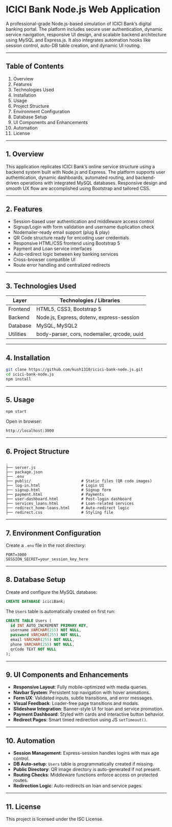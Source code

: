 
# ICICI Bank Node.js Web Application

A professional-grade Node.js-based simulation of ICICI Bank’s digital banking portal. The platform includes secure user authentication, dynamic service navigation, responsive UI design, and scalable backend architecture using MySQL and Express.js. It also integrates automation hooks like session control, auto-DB table creation, and dynamic UI routing.

---

## Table of Contents

1. Overview
2. Features
3. Technologies Used
4. Installation
5. Usage
6. Project Structure
7. Environment Configuration
8. Database Setup
9. UI Components and Enhancements
10. Automation
11. License

---

## 1. Overview

This application replicates ICICI Bank’s online service structure using a backend system built with Node.js and Express. The platform supports user authentication, dynamic dashboards, automated routing, and backend-driven operations with integrated MySQL databases. Responsive design and smooth UX flow are accomplished using Bootstrap and tailored CSS.

---

## 2. Features

- Session-based user authentication and middleware access control
- Signup/Login with form validation and username duplication check
- Nodemailer-ready email support (plug & play)
- QR Code structure ready for encoding user credentials
- Responsive HTML/CSS frontend using Bootstrap 5
- Payment and Loan service interfaces
- Auto-redirect logic between key banking services
- Cross-browser compatible UI
- Route error handling and centralized redirects

---

## 3. Technologies Used

| Layer      | Technologies / Libraries                             |
|------------|-------------------------------------------------------|
| Frontend   | HTML5, CSS3, Bootstrap 5                              |
| Backend    | Node.js, Express, dotenv, express-session             |
| Database   | MySQL, MySQL2                                         |
| Utilities  | body-parser, cors, nodemailer, qrcode, uuid           |

---

## 4. Installation

```bash
git clone https://github.com/kush1310/icici-bank-node.js.git
cd icici-bank-node.js
npm install
```

---

## 5. Usage

```bash
npm start
```

Open in browser:

```
http://localhost:3000
```

---

## 6. Project Structure

```
.
├── server.js
├── package.json
├── .env
├── public/                      # Static files (QR code images)
├── log-in.html                  # Login UI
├── signup.html                  # Signup form
├── payment.html                 # Payments
├── user-dashboard.html          # Post-login dashboard
├── services_loans.html          # Loan-related services
├── redirect_home-loans.html     # Auto-redirect logic
├── redirect.css                 # Styling file
```

---

## 7. Environment Configuration

Create a `.env` file in the root directory:

```
PORT=3000
SESSION_SECRET=your_session_key_here
```

---

## 8. Database Setup

Create and configure the MySQL database:

```sql
CREATE DATABASE iciciBank;
```

The `Users` table is automatically created on first run:

```sql
CREATE TABLE Users (
  id INT AUTO_INCREMENT PRIMARY KEY,
  username VARCHAR(255) NOT NULL,
  password VARCHAR(255) NOT NULL,
  email VARCHAR(255) NOT NULL,
  phone VARCHAR(255) NOT NULL,
  qrCode TEXT NOT NULL
);
```

---

## 9. UI Components and Enhancements

- **Responsive Layout**: Fully mobile-optimized with media queries.
- **Navbar System**: Persistent top navigation with hover animations.
- **Form UX**: Validated inputs, subtle transitions, and error messages.
- **Visual Feedback**: Loader-free page transitions and modals.
- **Slideshow Integration**: Banner-style UI for loan and service promotion.
- **Payment Dashboard**: Styled with cards and interactive button behavior.
- **Redirect Pages**: Smart timed redirection using JS `setTimeout()`.

---

## 10. Automation

- **Session Management**: Express-session handles logins with max age control.
- **DB Auto-setup**: `Users` table is programmatically created if missing.
- **Public Directory**: QR image directory is auto-generated if not present.
- **Routing Checks**: Middleware functions enforce access on protected routes.
- **Redirection Logic**: Auto-redirects on loan and service pages.

---

## 11. License

This project is licensed under the ISC License.
